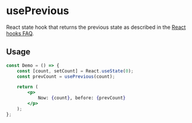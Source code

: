# usePrevious

React state hook that returns the previous state as described in the [React hooks FAQ](https://reactjs.org/docs/hooks-faq.html#how-to-get-the-previous-props-or-state).

## Usage

```jsx
const Demo = () => {
    const [count, setCount] = React.useState(0);
    const prevCount = usePrevious(count);

    return (
        <p>
            Now: {count}, before: {prevCount}
        </p>
    );
};
```
